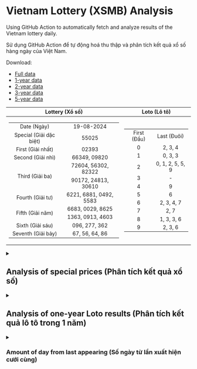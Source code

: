 # Vietnam Lottery (XSMB) Analysis

Using GitHub Action to automatically fetch and analyze results of the Vietnam lottery daily.

Sử dụng GitHub Action để tự động hoá thu thập và phân tích kết quả xổ số hàng ngày của Việt Nam.

Download:

* [Full data](https://raw.githubusercontent.com/khiemdoan/vietnam-lottery-xsmb-analysis/main/results/xsmb.csv)
* [1-year data](https://raw.githubusercontent.com/khiemdoan/vietnam-lottery-xsmb-analysis/main/results/xsmb_1_year.csv)
* [2-year data](https://raw.githubusercontent.com/khiemdoan/vietnam-lottery-xsmb-analysis/main/results/xsmb_2_year.csv)
* [3-year data](https://raw.githubusercontent.com/khiemdoan/vietnam-lottery-xsmb-analysis/main/results/xsmb_3_year.csv)
* [5-year data](https://raw.githubusercontent.com/khiemdoan/vietnam-lottery-xsmb-analysis/main/results/xsmb_5_year.csv)

| Lottery (Xổ số) | Loto (Lô tô) |
| :------------: | :----------: |
| <table><tr><td>Date (Ngày)</td><td>19-08-2024</td></tr><tr><td>Special (Giải dặc biệt)</td><td>55025</td></tr><tr><td>First (Giải nhất)</td><td>02393</td></tr><tr><td>Second (Giải nhì)</td><td>66349, 09820</td></tr><tr><td rowspan="2">Third (Giải ba)</td><td>72604, 56302, 82322</td></tr><tr><td>90172, 24813, 30610</td></tr><tr><td>Fourth (Giải tư)</td><td>6221, 6881, 0492, 5583</td></tr><tr><td rowspan="2">Fifth (Giải năm)</td><td>6683, 0029, 8625</td></tr><tr><td>1363, 0913, 4603</td></tr><tr><td>Sixth (Giải sáu)</td><td>096, 277, 362</td></tr><tr><td>Seventh (Giải bảy)</td><td>67, 56, 64, 86</td></tr></table> | <table><tr><td>First (Đầu)</td><td>Last (Đuôi)</td></tr><tr><td>0</td><td>2, 3, 4</td></tr><tr><td>1</td><td>0, 3, 3</td></tr><tr><td>2</td><td>0, 1, 2, 5, 5, 9</td></tr><tr><td>3</td><td>-</td></tr><tr><td>4</td><td>9</td></tr><tr><td>5</td><td>6</td></tr><tr><td>6</td><td>2, 3, 4, 7</td></tr><tr><td>7</td><td>2, 7</td></tr><tr><td>8</td><td>1, 3, 3, 6</td></tr><tr><td>9</td><td>2, 3, 6</td></tr></table> |

<details>
  <summary><h2>Analysis of special prices (Phân tích kết quả xổ số)</h2></summary>
  <h3>Amount of day from last appearing (Số ngày từ lần xuất hiện cuối cùng)</h3>

  ![Delta](images/special_delta.jpg)

  <h3>Top 10 amount of day from last appearing (Top 10 số lâu chưa xuất hiện)</h3>

  ![Delta top 10](images/special_delta_top_10.jpg)
</details>

<details>
  <summary><h2>Analysis of one-year Loto results (Phân tích kết quả lô tô trong 1 năm)</h2></summary>

  Max: 130. Min: 66.

  Mean: 97.74. Standard deviation: 11.84.

  <h3>Detail (Chi tiết)</h3>

  ![Detail](images/heatmap.jpg)

  <h3>Top 10</h3>

  ![Top 10](images/top-10.jpg)

  <h3>Distribution (Phân bổ)</h3>

  ![Distribution](images/distribution.jpg)
</details>

<details>
  <summary><h3>Amount of day from last appearing (Số ngày từ lần xuất hiện cưới cùng)</h2></summary>

  ![Delta](images/delta.jpg)

  <h3>Top 10 amount of day from last appearing (Top 10 số lâu chưa xuất hiện)</h3>

  ![Delta top 10](images/delta_top_10.jpg)
</details>